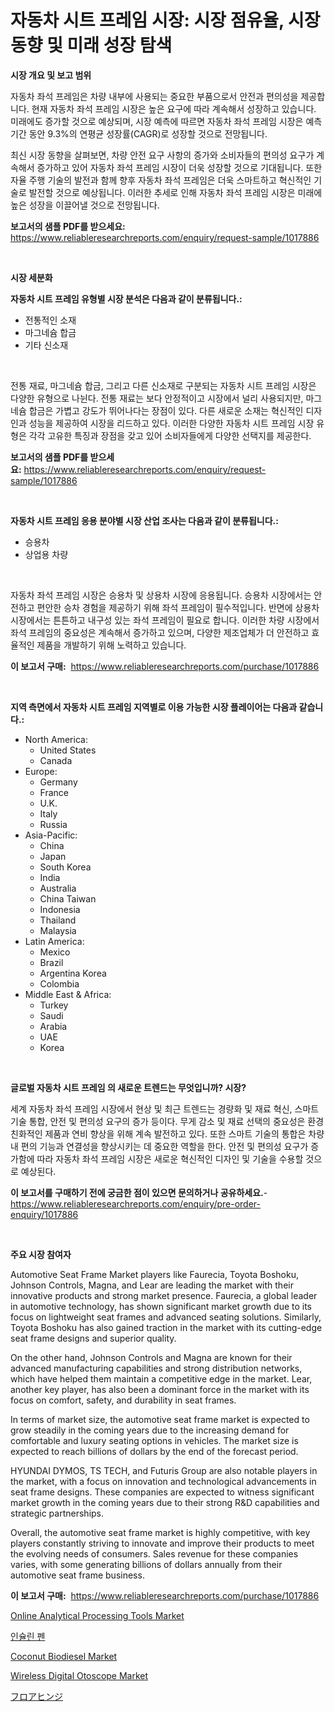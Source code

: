 <p><h1>자동차 시트 프레임 시장: 시장 점유율, 시장 동향 및 미래 성장 탐색</h1></p><p><strong>시장 개요 및 보고 범위</strong></p>
<p><p>자동차 좌석 프레임은 차량 내부에 사용되는 중요한 부품으로서 안전과 편의성을 제공합니다. 현재 자동차 좌석 프레임 시장은 높은 요구에 따라 계속해서 성장하고 있습니다. 미래에도 증가할 것으로 예상되며, 시장 예측에 따르면 자동차 좌석 프레임 시장은 예측 기간 동안 9.3%의 연평균 성장률(CAGR)로 성장할 것으로 전망됩니다.</p><p>최신 시장 동향을 살펴보면, 차량 안전 요구 사항의 증가와 소비자들의 편의성 요구가 계속해서 증가하고 있어 자동차 좌석 프레임 시장이 더욱 성장할 것으로 기대됩니다. 또한 자율 주행 기술의 발전과 함께 향후 자동차 좌석 프레임은 더욱 스마트하고 혁신적인 기술로 발전할 것으로 예상됩니다. 이러한 추세로 인해 자동차 좌석 프레임 시장은 미래에 높은 성장을 이끌어낼 것으로 전망됩니다.</p></p>
<p><strong>보고서의 샘플 PDF를 받으세요:</strong> <a href="https://www.reliableresearchreports.com/enquiry/request-sample/1017886">https://www.reliableresearchreports.com/enquiry/request-sample/1017886</a></p>
<p>&nbsp;</p>
<p><strong>시장 세분화</strong></p>
<p><strong>자동차 시트 프레임 유형별 시장 분석은 다음과 같이 분류됩니다.:</strong></p>
<p><ul><li>전통적인 소재</li><li>마그네슘 합금</li><li>기타 신소재</li></ul></p>
<p>&nbsp;</p>
<p><p>전통 재료, 마그네슘 합금, 그리고 다른 신소재로 구분되는 자동차 시트 프레임 시장은 다양한 유형으로 나뉜다. 전통 재료는 보다 안정적이고 시장에서 널리 사용되지만, 마그네슘 합금은 가볍고 강도가 뛰어나다는 장점이 있다. 다른 새로운 소재는 혁신적인 디자인과 성능을 제공하여 시장을 리드하고 있다. 이러한 다양한 자동차 시트 프레임 시장 유형은 각각 고유한 특징과 장점을 갖고 있어 소비자들에게 다양한 선택지를 제공한다.</p></p>
<p><strong>보고서의 샘플 PDF를 받으세요:</strong>&nbsp;<a href="https://www.reliableresearchreports.com/enquiry/request-sample/1017886">https://www.reliableresearchreports.com/enquiry/request-sample/1017886</a></p>
<p>&nbsp;</p>
<p><strong> 자동차 시트 프레임 응용 분야별 시장 산업 조사는 다음과 같이 분류됩니다.:</strong></p>
<p><ul><li>승용차</li><li>상업용 차량</li></ul></p>
<p>&nbsp;</p>
<p><p>자동차 좌석 프레임 시장은 승용차 및 상용차 시장에 응용됩니다. 승용차 시장에서는 안전하고 편안한 승차 경험을 제공하기 위해 좌석 프레임이 필수적입니다. 반면에 상용차 시장에서는 튼튼하고 내구성 있는 좌석 프레임이 필요로 합니다. 이러한 차량 시장에서 좌석 프레임의 중요성은 계속해서 증가하고 있으며, 다양한 제조업체가 더 안전하고 효율적인 제품을 개발하기 위해 노력하고 있습니다.</p></p>
<p><strong>이 보고서 구매:</strong>&nbsp; <a href="https://www.reliableresearchreports.com/purchase/1017886">https://www.reliableresearchreports.com/purchase/1017886</a></p>
<p>&nbsp;</p>
<p><strong>지역 측면에서 자동차 시트 프레임 지역별로 이용 가능한 시장 플레이어는 다음과 같습니다.:</strong></p>
<p><ul>
    <li>
        North America:
        <ul>
            <li>United States</li>
            <li>Canada</li>
        </ul>
    </li>
    <li>
        Europe:
        <ul>
            <li>Germany</li>
            <li>France</li>
            <li>U.K.</li>
            <li>Italy</li>
            <li>Russia</li>
        </ul>
    </li>
    <li>
        Asia-Pacific:
        <ul>
            <li>China</li>
            <li>Japan</li>
            <li>South Korea</li>
            <li>India</li>
            <li>Australia</li>
            <li>China Taiwan</li>
            <li>Indonesia</li>
            <li>Thailand</li>
            <li>Malaysia</li>
        </ul>
    </li>
    <li>
        Latin America:
        <ul>
            <li>Mexico</li>
            <li>Brazil</li>
            <li>Argentina Korea</li>
            <li>Colombia</li>
        </ul>
    </li>
    <li>
        Middle East & Africa:
        <ul>
            <li>Turkey</li>
            <li>Saudi</li>
            <li>Arabia</li>
            <li>UAE</li>
            <li>Korea</li>
        </ul>
    </li>
    </ul></p>
<p>&nbsp;</p>
<p><strong>글로벌 자동차 시트 프레임 의 새로운 트렌드는 무엇입니까? 시장?</strong></p>
<p><p>세계 자동차 좌석 프레임 시장에서 현상 및 최근 트렌드는 경량화 및 재료 혁신, 스마트 기술 통합, 안전 및 편의성 요구의 증가 등이다. 무게 감소 및 재료 선택의 중요성은 환경 친화적인 제품과 연비 향상을 위해 계속 발전하고 있다. 또한 스마트 기술의 통합은 차량 내 편의 기능과 연결성을 향상시키는 데 중요한 역할을 한다. 안전 및 편의성 요구가 증가함에 따라 자동차 좌석 프레임 시장은 새로운 혁신적인 디자인 및 기술을 수용할 것으로 예상된다.</p></p>
<p><strong>이 보고서를 구매하기 전에 궁금한 점이 있으면 문의하거나 공유하세요.</strong>- <a href="https://www.reliableresearchreports.com/enquiry/pre-order-enquiry/1017886">https://www.reliableresearchreports.com/enquiry/pre-order-enquiry/1017886</a></p>
<p>&nbsp;</p>
<p><strong>주요 시장 참여자</strong></p>
<p><p>Automotive Seat Frame Market players like Faurecia, Toyota Boshoku, Johnson Controls, Magna, and Lear are leading the market with their innovative products and strong market presence. Faurecia, a global leader in automotive technology, has shown significant market growth due to its focus on lightweight seat frames and advanced seating solutions. Similarly, Toyota Boshoku has also gained traction in the market with its cutting-edge seat frame designs and superior quality.</p><p>On the other hand, Johnson Controls and Magna are known for their advanced manufacturing capabilities and strong distribution networks, which have helped them maintain a competitive edge in the market. Lear, another key player, has also been a dominant force in the market with its focus on comfort, safety, and durability in seat frames.</p><p>In terms of market size, the automotive seat frame market is expected to grow steadily in the coming years due to the increasing demand for comfortable and luxury seating options in vehicles. The market size is expected to reach billions of dollars by the end of the forecast period.</p><p>HYUNDAI DYMOS, TS TECH, and Futuris Group are also notable players in the market, with a focus on innovation and technological advancements in seat frame designs. These companies are expected to witness significant market growth in the coming years due to their strong R&D capabilities and strategic partnerships.</p><p>Overall, the automotive seat frame market is highly competitive, with key players constantly striving to innovate and improve their products to meet the evolving needs of consumers. Sales revenue for these companies varies, with some generating billions of dollars annually from their automotive seat frame business.</p></p>
<p><strong>이 보고서 구매:</strong>&nbsp;&nbsp;<a href="https://www.reliableresearchreports.com/purchase/1017886">https://www.reliableresearchreports.com/purchase/1017886</a></p>
<p><p><a href="https://github.com/derrinmiltonellis35gcl/Market-Research-Report-List-1/blob/main/online-analytical-processing-tools-market.md">Online Analytical Processing Tools Market</a></p><p><a href="https://github.com/fredrickeglers/Market-Research-Report-List-1/blob/main/2533647190227.md">인슐린 펜</a></p><p><a href="https://github.com/Chiragrp22/Market-Research-Report-List-3/blob/main/coconut-biodiesel-market.md">Coconut Biodiesel Market</a></p><p><a href="https://issuu.com/reportprime-2/docs/wireless-digital-otoscope-market-size-2030.pptx">Wireless Digital Otoscope Market</a></p><p><a href="https://github.com/efcvopdgkdx128/Market-Research-Report-List-1/blob/main/2213738190351.md">フロアヒンジ</a></p></p>
